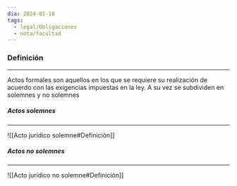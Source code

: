 ```yaml
---
dia: 2024-01-18
tags:
  - legal/Obligaciones
  - nota/facultad
---
```

### Definición
---
Actos formales son aquellos en los que se requiere su realización de acuerdo con las exigencias impuestas en la ley. A su vez se subdividen en solemnes y no solemnes

##### Actos solemnes
---
![[Acto jurídico solemne#Definición]]

##### Actos no solemnes
---
![[Acto jurídico no solemne#Definición]]